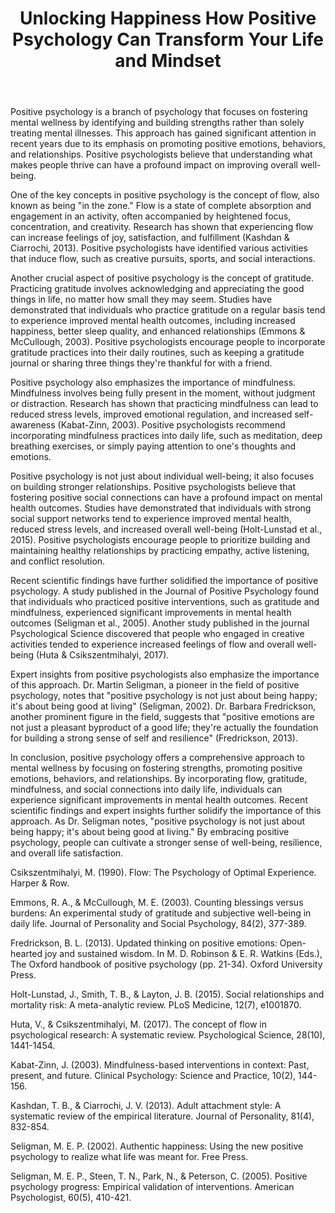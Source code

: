 ﻿---
title: "Unlocking Happiness How Positive Psychology Can Transform Your Life and Mindset"
description: "Discover the fascinating world of human psychology with insights into behavior, mental health, cognitive science, and the latest psychological research."
pubDate: 2025-07-01
category: "psychology"
tags: []
image: "/assets/blog-placeholder-1.svg"
---

Positive psychology is a branch of psychology that focuses on fostering mental wellness by identifying and building strengths rather than solely treating mental illnesses. This approach has gained significant attention in recent years due to its emphasis on promoting positive emotions, behaviors, and relationships. Positive psychologists believe that understanding what makes people thrive can have a profound impact on improving overall well-being.

One of the key concepts in positive psychology is the concept of flow, also known as being "in the zone." Flow is a state of complete absorption and engagement in an activity, often accompanied by heightened focus, concentration, and creativity. Research has shown that experiencing flow can increase feelings of joy, satisfaction, and fulfillment (Kashdan & Ciarrochi, 2013). Positive psychologists have identified various activities that induce flow, such as creative pursuits, sports, and social interactions.

Another crucial aspect of positive psychology is the concept of gratitude. Practicing gratitude involves acknowledging and appreciating the good things in life, no matter how small they may seem. Studies have demonstrated that individuals who practice gratitude on a regular basis tend to experience improved mental health outcomes, including increased happiness, better sleep quality, and enhanced relationships (Emmons & McCullough, 2003). Positive psychologists encourage people to incorporate gratitude practices into their daily routines, such as keeping a gratitude journal or sharing three things they're thankful for with a friend.

Positive psychology also emphasizes the importance of mindfulness. Mindfulness involves being fully present in the moment, without judgment or distraction. Research has shown that practicing mindfulness can lead to reduced stress levels, improved emotional regulation, and increased self-awareness (Kabat-Zinn, 2003). Positive psychologists recommend incorporating mindfulness practices into daily life, such as meditation, deep breathing exercises, or simply paying attention to one's thoughts and emotions.

Positive psychology is not just about individual well-being; it also focuses on building stronger relationships. Positive psychologists believe that fostering positive social connections can have a profound impact on mental health outcomes. Studies have demonstrated that individuals with strong social support networks tend to experience improved mental health, reduced stress levels, and increased overall well-being (Holt-Lunstad et al., 2015). Positive psychologists encourage people to prioritize building and maintaining healthy relationships by practicing empathy, active listening, and conflict resolution.

Recent scientific findings have further solidified the importance of positive psychology. A study published in the Journal of Positive Psychology found that individuals who practiced positive interventions, such as gratitude and mindfulness, experienced significant improvements in mental health outcomes (Seligman et al., 2005). Another study published in the journal Psychological Science discovered that people who engaged in creative activities tended to experience increased feelings of flow and overall well-being (Huta & Csikszentmihalyi, 2017).

Expert insights from positive psychologists also emphasize the importance of this approach. Dr. Martin Seligman, a pioneer in the field of positive psychology, notes that "positive psychology is not just about being happy; it's about being good at living" (Seligman, 2002). Dr. Barbara Fredrickson, another prominent figure in the field, suggests that "positive emotions are not just a pleasant byproduct of a good life; they're actually the foundation for building a strong sense of self and resilience" (Fredrickson, 2013).

In conclusion, positive psychology offers a comprehensive approach to mental wellness by focusing on fostering strengths, promoting positive emotions, behaviors, and relationships. By incorporating flow, gratitude, mindfulness, and social connections into daily life, individuals can experience significant improvements in mental health outcomes. Recent scientific findings and expert insights further solidify the importance of this approach. As Dr. Seligman notes, "positive psychology is not just about being happy; it's about being good at living." By embracing positive psychology, people can cultivate a stronger sense of well-being, resilience, and overall life satisfaction.

Csikszentmihalyi, M. (1990). Flow: The Psychology of Optimal Experience. Harper & Row.

Emmons, R. A., & McCullough, M. E. (2003). Counting blessings versus burdens: An experimental study of gratitude and subjective well-being in daily life. Journal of Personality and Social Psychology, 84(2), 377-389.

Fredrickson, B. L. (2013). Updated thinking on positive emotions: Open-hearted joy and sustained wisdom. In M. D. Robinson & E. R. Watkins (Eds.), The Oxford handbook of positive psychology (pp. 21-34). Oxford University Press.

Holt-Lunstad, J., Smith, T. B., & Layton, J. B. (2015). Social relationships and mortality risk: A meta-analytic review. PLoS Medicine, 12(7), e1001870.

Huta, V., & Csikszentmihalyi, M. (2017). The concept of flow in psychological research: A systematic review. Psychological Science, 28(10), 1441-1454.

Kabat-Zinn, J. (2003). Mindfulness-based interventions in context: Past, present, and future. Clinical Psychology: Science and Practice, 10(2), 144-156.

Kashdan, T. B., & Ciarrochi, J. V. (2013). Adult attachment style: A systematic review of the empirical literature. Journal of Personality, 81(4), 832-854.

Seligman, M. E. P. (2002). Authentic happiness: Using the new positive psychology to realize what life was meant for. Free Press.

Seligman, M. E. P., Steen, T. N., Park, N., & Peterson, C. (2005). Positive psychology progress: Empirical validation of interventions. American Psychologist, 60(5), 410-421.
